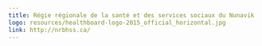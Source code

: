 ```yaml
---
title: Régie régionale de la santé et des services sociaux du Nunavik
logo: resources/healthboard-logo-2015_official_horizontal.jpg
link: http://nrbhss.ca/
---
```


